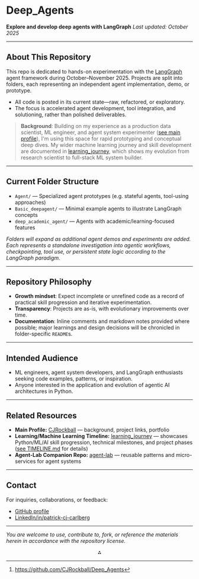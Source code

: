 
# Deep_Agents

**Explore and develop deep agents with LangGraph**
_Last updated: October 2025_

***

## About This Repository

This repo is dedicated to hands-on experimentation with the [LangGraph](https://github.com/langchain-ai/langgraph) agent framework during October–November 2025.
Projects are split into folders, each representing an independent agent implementation, demo, or prototype.

- All code is posted in its current state—raw, refactored, or exploratory.
- The focus is accelerated agent development, tool integration, and solutioning, rather than polished deliverables.

> **Background**:
> Building on my experience as a production data scientist, ML engineer, and agent system experimenter ([see main profile](https://github.com/cjrockball)), I'm using this space for rapid prototyping and conceptual deep dives.
> My wider machine learning journey and skill development are documented in [learning_journey](https://github.com/CJRockball/learning_journey), which shows my evolution from research scientist to full-stack ML system builder.

***

## Current Folder Structure

- `Agent/` — Specialized agent prototypes (e.g. stateful agents, tool-using approaches)
- `Basic_deepagent/` — Minimal example agents to illustrate LangGraph concepts
- `deep_academic_agent/` — Agents with academic/learning-focused features

_Folders will expand as additional agent demos and experiments are added. Each represents a standalone investigation into agentic workflows, checkpointing, tool use, or persistent state logic according to the LangGraph paradigm._

***

## Repository Philosophy

- **Growth mindset**: Expect incomplete or unrefined code as a record of practical skill progression and iterative experimentation.
- **Transparency**: Projects are as-is, with evolutionary improvements over time.
- **Documentation**: Inline comments and markdown notes provided where possible; major learnings and design decisions will be chronicled in folder-specific `README`s.

***

## Intended Audience

- ML engineers, agent system developers, and LangGraph enthusiasts seeking code examples, patterns, or inspiration.
- Anyone interested in the application and evolution of agentic AI architectures in Python.

***

## Related Resources

- **Main Profile:** [CJRockball](https://github.com/cjrockball) — background, project links, portfolio
- **Learning/Machine Learning Timeline:** [learning_journey](https://github.com/CJRockball/learning_journey) — showcases Python/ML/AI skill progression, technical milestones, and project phases ([see TIMELINE.md](https://github.com/CJRockball/learning_journey/blob/main/TIMELINE.md) for details)
- **Agent-Lab Companion Repo:** [agent-lab](https://github.com/CJRockball/agent-lab) — reusable patterns and micro-services for agent systems

***

## Contact

For inquiries, collaborations, or feedback:

- [GitHub profile](https://github.com/cjrockball)
- [LinkedIn/in/patrick-cj-carlberg](https://www.linkedin.com/in/patrick-cj-carlberg/)

***

_You are welcome to use, contribute to, fork, or reference the materials herein in accordance with the repository license._
<span style="display:none">[^1]</span>

<div align="center">⁂</div>

[^1]: https://github.com/CJRockball/Deep_Agents



